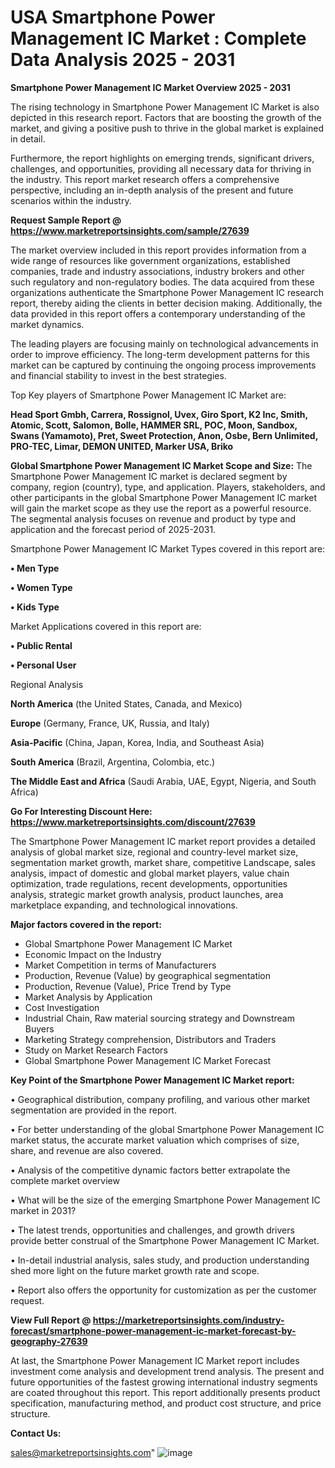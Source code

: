 # USA Smartphone Power Management IC Market : Complete Data Analysis 2025 - 2031

<Strong> Smartphone Power Management IC Market Overview 2025 - 2031</strong>

The rising technology in Smartphone Power Management IC Market is also depicted in this research report. Factors that are boosting the growth of the market, and giving a positive push to thrive in the global market is explained in detail.

Furthermore, the report highlights on emerging trends, significant drivers, challenges, and opportunities, providing all necessary data for thriving in the industry. This report market research offers a comprehensive perspective, including an in-depth analysis of the present and future scenarios within the industry.

<strong>Request Sample Report @ <a href=https://www.marketreportsinsights.com/sample/27639>https://www.marketreportsinsights.com/sample/27639</a></strong>

The market overview included in this report provides information from a wide range of resources like government organizations, established companies, trade and industry associations, industry brokers and other such regulatory and non-regulatory bodies. The data acquired from these organizations authenticate the Smartphone Power Management IC research report, thereby aiding the clients in better decision making. Additionally, the data provided in this report offers a contemporary understanding of the market dynamics.

The leading players are focusing mainly on technological advancements in order to improve efficiency. The long-term development patterns for this market can be captured by continuing the ongoing process improvements and financial stability to invest in the best strategies.

Top Key players of Smartphone Power Management IC Market are:

<strong>Head Sport Gmbh, Carrera, Rossignol, Uvex, Giro Sport, K2 Inc, Smith, Atomic, Scott, Salomon, Bolle, HAMMER SRL, POC, Moon, Sandbox, Swans (Yamamoto), Pret, Sweet Protection, Anon, Osbe, Bern Unlimited, PRO-TEC, Limar, DEMON UNITED, Marker USA, Briko</strong>

<strong><b>Global Smartphone Power Management IC Market Scope and Size:</b></strong>
The Smartphone Power Management IC market is declared segment by company, region (country), type, and application. Players, stakeholders, and other participants in the global Smartphone Power Management IC market will gain the market scope as they use the report as a powerful resource. The segmental analysis focuses on revenue and product by type and application and the forecast period of 2025-2031.

Smartphone Power Management IC Market Types covered in this report are:

<strong>• Men Type

• Women Type

• Kids Type</strong>

Market Applications covered in this report are:

<strong>• Public Rental

• Personal User</strong> 

Regional Analysis

<strong>North America</strong> (the United States, Canada, and Mexico)

<strong>Europe</strong> (Germany, France, UK, Russia, and Italy)

<strong>Asia-Pacific</strong> (China, Japan, Korea, India, and Southeast Asia)

<strong>South America</strong> (Brazil, Argentina, Colombia, etc.)

<strong>The Middle East and Africa</strong> (Saudi Arabia, UAE, Egypt, Nigeria, and South Africa)

<strong>Go For Interesting Discount Here: <a href=https://www.marketreportsinsights.com/discount/27639>https://www.marketreportsinsights.com/discount/27639</a></strong>

The Smartphone Power Management IC market report provides a detailed analysis of global market size, regional and country-level market size, segmentation market growth, market share, competitive Landscape, sales analysis, impact of domestic and global market players, value chain optimization, trade regulations, recent developments, opportunities analysis, strategic market growth analysis, product launches, area marketplace expanding, and technological innovations.

<strong><b>Major factors covered in the report:</b></strong>
<ul>
  <li>Global Smartphone Power Management IC Market </li>
  <li>Economic Impact on the Industry</li>
  <li>Market Competition in terms of Manufacturers</li>
  <li>Production, Revenue (Value) by geographical segmentation</li>
  <li>Production, Revenue (Value), Price Trend by Type</li>
  <li>Market Analysis by Application</li>
  <li>Cost Investigation</li>
  <li>Industrial Chain, Raw material sourcing strategy and Downstream Buyers</li>
  <li>Marketing Strategy comprehension, Distributors and Traders</li>
  <li>Study on Market Research Factors</li>
  <li>Global Smartphone Power Management IC Market Forecast</li>
</ul>

<strong><b>Key Point of the Smartphone Power Management IC Market report:</b></strong>

• Geographical distribution, company profiling, and various other market segmentation are provided in the report.

• For better understanding of the global Smartphone Power Management IC market status, the accurate market valuation which comprises of size, share, and revenue are also covered.

• Analysis of the competitive dynamic factors better extrapolate the complete market overview

• What will be the size of the emerging Smartphone Power Management IC market in 2031?

• The latest trends, opportunities and challenges, and growth drivers provide better construal of the Smartphone Power Management IC Market.

• In-detail industrial analysis, sales study, and production understanding shed more light on the future market growth rate and scope.

• Report also offers the opportunity for customization as per the customer request.

<strong><b>View Full Report @ <a href=https://marketreportsinsights.com/industry-forecast/smartphone-power-management-ic-market-forecast-by-geography-27639>https://marketreportsinsights.com/industry-forecast/smartphone-power-management-ic-market-forecast-by-geography-27639</a></b></strong>


At last, the Smartphone Power Management IC Market report includes investment come analysis and development trend analysis. The present and future opportunities of the fastest growing international industry segments are coated throughout this report. This report additionally presents product specification, manufacturing method, and product cost structure, and price structure.

<strong>Contact Us:</strong>

sales@marketreportsinsights.com"
![image](https://github.com/user-attachments/assets/e343eea6-fbb2-469e-9584-b487ac17d1f5)
